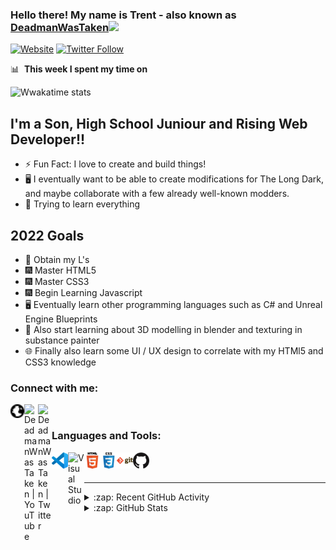 ### Hello there! My name is Trent - also known as [DeadmanWasTaken][website]<img src="https://media.giphy.com/media/hvRJCLFzcasrR4ia7z/giphy.gif" width="25px">

[![Website](https://img.shields.io/website?label=WebsiteComingSoon&style=for-the-badge&url=https%3A%2F%2Fgoogle.com)](https://www.google.com)
[![Twitter Follow](https://img.shields.io/twitter/follow/DeadmanWasTaken?color=1DA1F2&logo=twitter&style=for-the-badge)](https://twitter.com/intent/follow?original_referer=https%3A%2F%2Fgithub.com%2FDeadmanWasTaken&screen_name=DeadmanWasTaken)

📊 &nbsp;**This week I spent my time on**

![Wwakatime stats](https://github-readme-stats-taupe-two.vercel.app/api/wakatime?username=DeadmanWasTaken&hide_title=true&hide_border=true&langs_count=5&bg_color=00000000&text_color=777)

## I'm a Son, High School Juniour and Rising Web Developer!!

- ⚡ Fun Fact: I love to create and build things!
- 🖥️ I eventually want to be able to create modifications for The Long Dark, and maybe collaborate with a few already well-known modders.
- 🏅 Trying to learn everything

## 2022 Goals

- 🚗 Obtain my L's
- 🎆 Master HTML5
- 🎆 Master CSS3
- 🎆 Begin Learning Javascript
- 🖥️ Eventually learn other programming languages such as C# and Unreal Engine Blueprints
- 🍩 Also start learning about 3D modelling in blender and texturing in substance painter
- 🌐 Finally also learn some UI / UX design to correlate with my HTMl5 and CSS3 knowledge

### Connect with me:

[<img align="left" alt="DeadmanWasTaken.com" width="22px" src="https://raw.githubusercontent.com/iconic/open-iconic/master/svg/globe.svg" />][website]
[<img align="left" alt="DeadmanWasTaken | YouTube" width="22px" src="https://cdn.jsdelivr.net/npm/simple-icons@v3/icons/youtube.svg" />][youtube]
[<img align="left" alt="DeadmanWasTaken | Twitter" width="22px" src="https://cdn.jsdelivr.net/npm/simple-icons@v3/icons/twitter.svg" />][twitter]

<br />

### Languages and Tools:

[<img align="left" alt="Visual Studio Code" width="26px" src="https://raw.githubusercontent.com/github/explore/80688e429a7d4ef2fca1e82350fe8e3517d3494d/topics/visual-studio-code/visual-studio-code.png" />][visualstudio]
[<img align="left" alt="Visual Studio" width="26px" src="https://winaero.com/blog/wp-content/uploads/2019/02/visual-studio-2019-purple-icon2.png" />][visualstudio]
[<img align="left" alt="HTML5" width="26px" src="https://raw.githubusercontent.com/github/explore/80688e429a7d4ef2fca1e82350fe8e3517d3494d/topics/html/html.png" />][html5]
[<img align="left" alt="CSS3" width="26px" src="https://raw.githubusercontent.com/github/explore/80688e429a7d4ef2fca1e82350fe8e3517d3494d/topics/css/css.png" />][css3]
[<img align="left" alt="Git" width="26px" src="https://raw.githubusercontent.com/github/explore/80688e429a7d4ef2fca1e82350fe8e3517d3494d/topics/git/git.png" />][github]
[<img align="left" alt="GitHub" width="26px" src="https://raw.githubusercontent.com/github/explore/78df643247d429f6cc873026c0622819ad797942/topics/github/github.png" />][github]

<br />
<br />

---

<details>
  <summary>:zap: Recent GitHub Activity</summary>
  
<!--START_SECTION:activity-->
1. 🗣 Commented on [#46](https://github.com/codeSTACKr/video-source-code-create-nft-collection/issues/46) in [codeSTACKr/video-source-code-create-nft-collection](https://github.com/codeSTACKr/video-source-code-create-nft-collection)
2. ❗️ Closed issue [#46](https://github.com/codeSTACKr/video-source-code-create-nft-collection/issues/46) in [codeSTACKr/video-source-code-create-nft-collection](https://github.com/codeSTACKr/video-source-code-create-nft-collection)
3. ❗️ Closed issue [#45](https://github.com/codeSTACKr/video-source-code-create-nft-collection/issues/45) in [codeSTACKr/video-source-code-create-nft-collection](https://github.com/codeSTACKr/video-source-code-create-nft-collection)
4. 🗣 Commented on [#45](https://github.com/codeSTACKr/video-source-code-create-nft-collection/issues/45) in [codeSTACKr/video-source-code-create-nft-collection](https://github.com/codeSTACKr/video-source-code-create-nft-collection)
5. ❗️ Closed issue [#44](https://github.com/codeSTACKr/video-source-code-create-nft-collection/issues/44) in [codeSTACKr/video-source-code-create-nft-collection](https://github.com/codeSTACKr/video-source-code-create-nft-collection)
<!--END_SECTION:activity-->

</details>

<details>
  <summary>:zap: GitHub Stats</summary>

  <img align="left" alt="DeadmanWasTaken's GitHub Stats" src="https://github-readme-stats.vercel.app/api?username=DeadmanWasTaken&show_icons=true&hide_border=true" />

</details>

[website]: https://www.google.com
[twitter]: https://twitter.com/DeadmanWasTaken
[youtube]: https://www.youtube.com/channel/UCrF_XcG4z8QQDAf-PHXUI0A
[visualstudio]: https://visualstudio.microsoft.com
[html5]: https://www.w3schools.com/html/default.asp
[css3]: https://www.w3schools.com/css/default.asp
[github]: https://github.com/DeadmanWasTaken

